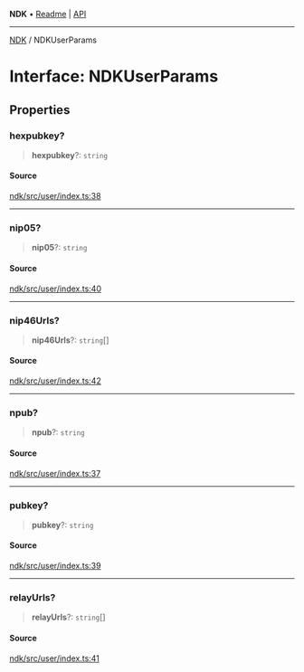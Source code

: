 **NDK** • [Readme](../README.md) \| [API](../globals.md)

***

[NDK](../README.md) / NDKUserParams

# Interface: NDKUserParams

## Properties

### hexpubkey?

> **hexpubkey**?: `string`

#### Source

[ndk/src/user/index.ts:38](https://github.com/nostr-dev-kit/ndk/blob/d04eef3/ndk/src/user/index.ts#L38)

***

### nip05?

> **nip05**?: `string`

#### Source

[ndk/src/user/index.ts:40](https://github.com/nostr-dev-kit/ndk/blob/d04eef3/ndk/src/user/index.ts#L40)

***

### nip46Urls?

> **nip46Urls**?: `string`[]

#### Source

[ndk/src/user/index.ts:42](https://github.com/nostr-dev-kit/ndk/blob/d04eef3/ndk/src/user/index.ts#L42)

***

### npub?

> **npub**?: `string`

#### Source

[ndk/src/user/index.ts:37](https://github.com/nostr-dev-kit/ndk/blob/d04eef3/ndk/src/user/index.ts#L37)

***

### pubkey?

> **pubkey**?: `string`

#### Source

[ndk/src/user/index.ts:39](https://github.com/nostr-dev-kit/ndk/blob/d04eef3/ndk/src/user/index.ts#L39)

***

### relayUrls?

> **relayUrls**?: `string`[]

#### Source

[ndk/src/user/index.ts:41](https://github.com/nostr-dev-kit/ndk/blob/d04eef3/ndk/src/user/index.ts#L41)
